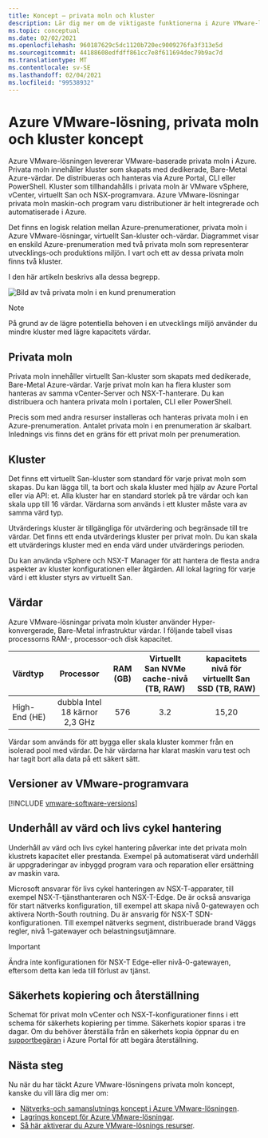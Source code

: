 ```yaml
---
title: Koncept – privata moln och kluster
description: Lär dig mer om de viktigaste funktionerna i Azure VMware-lösningen program varu definierade Data Center och vSphere-kluster.
ms.topic: conceptual
ms.date: 02/02/2021
ms.openlocfilehash: 960187629c5dc1120b720ec9009276fa3f313e5d
ms.sourcegitcommit: 44188608edfdff861cc7e8f611694dec79b9ac7d
ms.translationtype: MT
ms.contentlocale: sv-SE
ms.lasthandoff: 02/04/2021
ms.locfileid: "99538932"
---
```

#  <a name="azure-vmware-solution-private-cloud-and-cluster-concepts"></a>Azure VMware-lösning, privata moln och kluster koncept

Azure VMware-lösningen levererar VMware-baserade privata moln i Azure. Privata moln innehåller kluster som skapats med dedikerade, Bare-Metal Azure-värdar. De distribueras och hanteras via Azure Portal, CLI eller PowerShell.  Kluster som tillhandahålls i privata moln är VMware vSphere, vCenter, virtuellt San och NSX-programvara. Azure VMware-lösningar privata moln maskin-och program varu distributioner är helt integrerade och automatiserade i Azure.

Det finns en logisk relation mellan Azure-prenumerationer, privata moln i Azure VMware-lösningar, virtuellt San-kluster och-värdar. Diagrammet visar en enskild Azure-prenumeration med två privata moln som representerar utvecklings-och produktions miljön.  I vart och ett av dessa privata moln finns två kluster. 

I den här artikeln beskrivs alla dessa begrepp.

![Bild av två privata moln i en kund prenumeration](./media/hosts-clusters-private-clouds-final.png)

>[!NOTE]
>På grund av de lägre potentiella behoven i en utvecklings miljö använder du mindre kluster med lägre kapacitets värdar. 

## <a name="private-clouds"></a>Privata moln

Privata moln innehåller virtuellt San-kluster som skapats med dedikerade, Bare-Metal Azure-värdar. Varje privat moln kan ha flera kluster som hanteras av samma vCenter-Server och NSX-T-hanterare. Du kan distribuera och hantera privata moln i portalen, CLI eller PowerShell. 

Precis som med andra resurser installeras och hanteras privata moln i en Azure-prenumeration. Antalet privata moln i en prenumeration är skalbart. Inlednings vis finns det en gräns för ett privat moln per prenumeration.

## <a name="clusters"></a>Kluster
Det finns ett virtuellt San-kluster som standard för varje privat moln som skapas. Du kan lägga till, ta bort och skala kluster med hjälp av Azure Portal eller via API: et.  Alla kluster har en standard storlek på tre värdar och kan skala upp till 16 värdar.  Värdarna som används i ett kluster måste vara av samma värd typ.

Utvärderings kluster är tillgängliga för utvärdering och begränsade till tre värdar. Det finns ett enda utvärderings kluster per privat moln. Du kan skala ett utvärderings kluster med en enda värd under utvärderings perioden.

Du kan använda vSphere och NSX-T Manager för att hantera de flesta andra aspekter av kluster konfigurationen eller åtgärden. All lokal lagring för varje värd i ett kluster styrs av virtuellt San.

## <a name="hosts"></a>Värdar

Azure VMware-lösningar privata moln kluster använder Hyper-konvergerade, Bare-Metal infrastruktur värdar. I följande tabell visas processorns RAM-, processor-och disk kapacitet. 

| Värdtyp              |             Processor             |   RAM (GB)   |  Virtuellt San NVMe cache-nivå (TB, RAW)  |  kapacitets nivå för virtuellt San SSD (TB, RAW)  |
| :---                   |            :---:            |    :---:     |               :---:              |                :---:               |
| High-End (HE)          |  dubbla Intel 18 kärnor 2,3 GHz  |     576      |                3.2               |                15,20               |

Värdar som används för att bygga eller skala kluster kommer från en isolerad pool med värdar. De här värdarna har klarat maskin varu test och har tagit bort alla data på ett säkert sätt. 

## <a name="vmware-software-versions"></a>Versioner av VMware-programvara

[!INCLUDE [vmware-software-versions](includes/vmware-software-versions.md)]


## <a name="host-maintenance-and-lifecycle-management"></a>Underhåll av värd och livs cykel hantering

Underhåll av värd och livs cykel hantering påverkar inte det privata moln klustrets kapacitet eller prestanda.  Exempel på automatiserat värd underhåll är uppgraderingar av inbyggd program vara och reparation eller ersättning av maskin vara.

Microsoft ansvarar för livs cykel hanteringen av NSX-T-apparater, till exempel NSX-T-tjänsthanteraren och NSX-T-Edge. De är också ansvariga för start nätverks konfiguration, till exempel att skapa nivå 0-gatewayen och aktivera North-South routning. Du är ansvarig för NSX-T SDN-konfigurationen. Till exempel nätverks segment, distribuerade brand Väggs regler, nivå 1-gatewayer och belastningsutjämnare.

> [!IMPORTANT]
> Ändra inte konfigurationen för NSX-T Edge-eller nivå-0-gatewayen, eftersom detta kan leda till förlust av tjänst.

## <a name="backup-and-restoration"></a>Säkerhets kopiering och återställning

Schemat för privat moln vCenter och NSX-T-konfigurationer finns i ett schema för säkerhets kopiering per timme.  Säkerhets kopior sparas i tre dagar. Om du behöver återställa från en säkerhets kopia öppnar du en [supportbegäran](https://rc.portal.azure.com/#create/Microsoft.Support) i Azure Portal för att begära återställning.

## <a name="next-steps"></a>Nästa steg

Nu när du har täckt Azure VMware-lösningens privata moln koncept, kanske du vill lära dig mer om: 

- [Nätverks-och samanslutnings koncept i Azure VMware-lösningen](concepts-networking.md).
- [Lagrings koncept för Azure VMware-lösningar](concepts-storage.md).
- [Så här aktiverar du Azure VMware-lösnings resurser](enable-azure-vmware-solution.md).

<!-- LINKS - internal -->

<!-- LINKS - external-->
[VCSA versions]: https://kb.vmware.com/s/article/2143838
[ESXi versions]: https://kb.vmware.com/s/article/2143832
[vSAN versions]: https://kb.vmware.com/s/article/2150753

